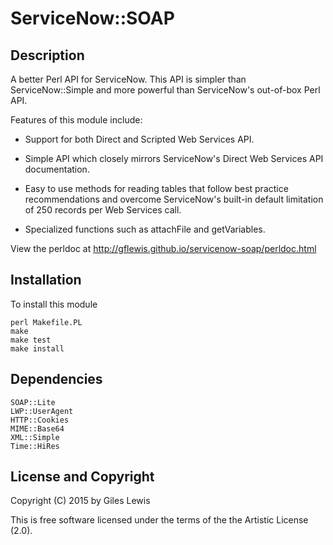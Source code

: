 # ServiceNow::SOAP

## Description

A better Perl API for ServiceNow.
This API is simpler than ServiceNow::Simple 
and more powerful than ServiceNow's out-of-box Perl API.

Features of this module include:

* Support for both Direct and Scripted Web Services API.

* Simple API which closely mirrors
ServiceNow's Direct Web Services API documentation.

* Easy to use methods for reading tables
that follow best practice recommendations
and overcome ServiceNow's built-in default limitation
of 250 records per Web Services call.

* Specialized functions such as attachFile and getVariables.

View the perldoc at http://gflewis.github.io/servicenow-soap/perldoc.html

## Installation

To install this module

    perl Makefile.PL
    make
    make test
    make install

## Dependencies

    SOAP::Lite
    LWP::UserAgent
    HTTP::Cookies
    MIME::Base64
    XML::Simple
    Time::HiRes

## License and Copyright

Copyright (C) 2015 by Giles Lewis

This is free software licensed under the terms of
the the Artistic License (2.0).

